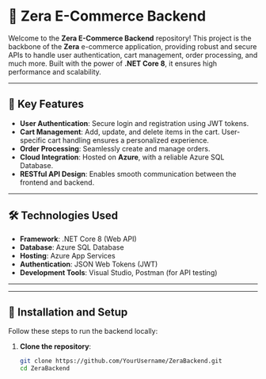 # 🌟 Zera E-Commerce Backend

Welcome to the **Zera E-Commerce Backend** repository! This project is the backbone of the **Zera** e-commerce application, providing robust and secure APIs to handle user authentication, cart management, order processing, and much more. Built with the power of **.NET Core 8**, it ensures high performance and scalability.

---

## 🚀 Key Features

- **User Authentication**: Secure login and registration using JWT tokens.
- **Cart Management**: Add, update, and delete items in the cart. User-specific cart handling ensures a personalized experience.
- **Order Processing**: Seamlessly create and manage orders.
- **Cloud Integration**: Hosted on **Azure**, with a reliable Azure SQL Database.
- **RESTful API Design**: Enables smooth communication between the frontend and backend.

---

## 🛠️ Technologies Used

- **Framework**: .NET Core 8 (Web API)
- **Database**: Azure SQL Database
- **Hosting**: Azure App Services
- **Authentication**: JSON Web Tokens (JWT)
- **Development Tools**: Visual Studio, Postman (for API testing)

---


---

## 🔧 Installation and Setup

Follow these steps to run the backend locally:

1. **Clone the repository**:
   ```bash
   git clone https://github.com/YourUsername/ZeraBackend.git
   cd ZeraBackend
